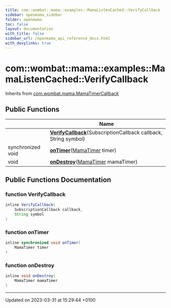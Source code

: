 ```yaml
---
title: com::wombat::mama::examples::MamaListenCached::VerifyCallback
sidebar: openmama_sidebar
folder: openmama
toc: false
layout: documentation
with_title: false
sidebar_url: /openmama_api_reference_docs.html
with_doxylinks: true
---
```


# com::wombat::mama::examples::MamaListenCached::VerifyCallback





Inherits from [com.wombat.mama.MamaTimerCallback](interfacecom_1_1wombat_1_1mama_1_1MamaTimerCallback.html)

## Public Functions

|                | Name           |
| -------------- | -------------- |
| | **[VerifyCallback](classcom_1_1wombat_1_1mama_1_1examples_1_1MamaListenCached_1_1VerifyCallback.html#function-verifycallback)**(SubscriptionCallback callback, String symbol) |
| synchronized void | **[onTimer](classcom_1_1wombat_1_1mama_1_1examples_1_1MamaListenCached_1_1VerifyCallback.html#function-ontimer)**([MamaTimer](classcom_1_1wombat_1_1mama_1_1MamaTimer.html) timer) |
| void | **[onDestroy](classcom_1_1wombat_1_1mama_1_1examples_1_1MamaListenCached_1_1VerifyCallback.html#function-ondestroy)**([MamaTimer](classcom_1_1wombat_1_1mama_1_1MamaTimer.html) mamaTimer) |

## Public Functions Documentation

### function VerifyCallback

```java
inline VerifyCallback(
    SubscriptionCallback callback,
    String symbol
)
```


### function onTimer

```java
inline synchronized void onTimer(
    MamaTimer timer
)
```


### function onDestroy

```java
inline void onDestroy(
    MamaTimer mamaTimer
)
```


-------------------------------

Updated on 2023-03-31 at 15:29:44 +0100